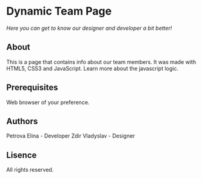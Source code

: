 # Dynamic Team Page 
*Here you can get to know our designer and developer a bit better!*

## About
This is a page that contains info about our team members.
It was made with HTML5, CSS3 and JavaScript. 
Learn more about the javascript logic.

## Prerequisites
Web browser of your preference.

## Authors
Petrova Elina - Developer
Zdir Vladyslav - Designer

## Lisence 
All rights reserved.

